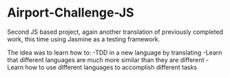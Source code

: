 # Airport-Challenge-JS

Second JS based project, again another translation of previously completed work, this time using Jasmine as a testing framework. 

The idea was to learn how to:
-TDD in a new language by translating
-Learn that different languages are much more similar than they are different
-Learn how to use different languages to accomplish different tasks
